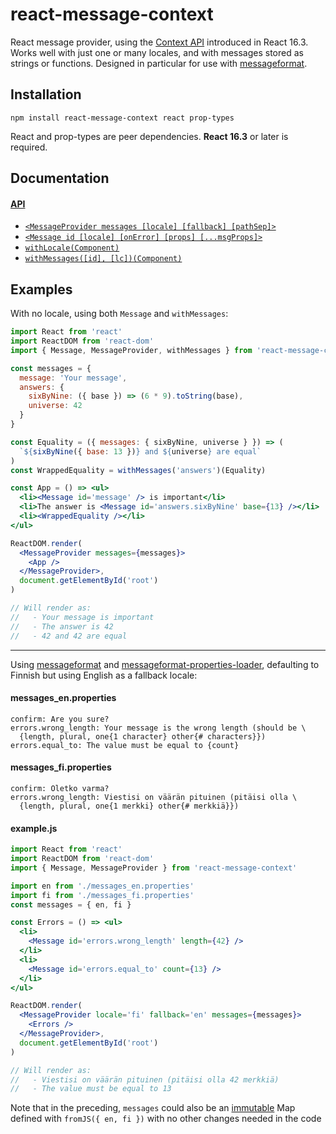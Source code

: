 # react-message-context

React message provider, using the [Context API] introduced in React 16.3. Works
well with just one or many locales, and with messages stored as strings or
functions. Designed in particular for use with [messageformat].

[Context API]: https://reactjs.org/docs/context.html
[messageformat]: https://messageformat.github.io


## Installation

```
npm install react-message-context react prop-types
```

React and prop-types are peer dependencies. **React 16.3** or later is required.


## Documentation

#### [API](API.md)
- [`<MessageProvider messages [locale] [fallback] [pathSep]>`](API.md#message-provider)
- [`<Message id [locale] [onError] [props] [...msgProps]>`](API.md#message)
- [`withLocale(Component)`](API.md#with-locale)
- [`withMessages([id], [lc])(Component)`](API.md#with-messages)


## Examples

With no locale, using both `Message` and `withMessages`:

```jsx
import React from 'react'
import ReactDOM from 'react-dom'
import { Message, MessageProvider, withMessages } from 'react-message-context'

const messages = {
  message: 'Your message',
  answers: {
    sixByNine: ({ base }) => (6 * 9).toString(base),
    universe: 42
  }
}

const Equality = ({ messages: { sixByNine, universe } }) => (
  `${sixByNine({ base: 13 })} and ${universe} are equal`
)
const WrappedEquality = withMessages('answers')(Equality)

const App = () => <ul>
  <li><Message id='message' /> is important</li>
  <li>The answer is <Message id='answers.sixByNine' base={13} /></li>
  <li><WrappedEquality /></li>
</ul>

ReactDOM.render(
  <MessageProvider messages={messages}>
    <App />
  </MessageProvider>,
  document.getElementById('root')
)

// Will render as:
//   - Your message is important
//   - The answer is 42
//   - 42 and 42 are equal
```

----

Using [messageformat] and [messageformat-properties-loader], defaulting to
Finnish but using English as a fallback locale:

[messageformat-properties-loader]: https://www.npmjs.com/package/messageformat-properties-loader

#### messages_en.properties
```
confirm: Are you sure?
errors.wrong_length: Your message is the wrong length (should be \
  {length, plural, one{1 character} other{# characters}})
errors.equal_to: The value must be equal to {count}
```

#### messages_fi.properties
```
confirm: Oletko varma?
errors.wrong_length: Viestisi on väärän pituinen (pitäisi olla \
  {length, plural, one{1 merkki} other{# merkkiä}})
```

#### example.js
```jsx
import React from 'react'
import ReactDOM from 'react-dom'
import { Message, MessageProvider } from 'react-message-context'

import en from './messages_en.properties'
import fi from './messages_fi.properties'
const messages = { en, fi }

const Errors = () => <ul>
  <li>
    <Message id='errors.wrong_length' length={42} />
  </li>
  <li>
    <Message id='errors.equal_to' count={13} />
  </li>
</ul>

ReactDOM.render(
  <MessageProvider locale='fi' fallback='en' messages={messages}>
    <Errors />
  </MessageProvider>,
  document.getElementById('root')
)

// Will render as:
//   - Viestisi on väärän pituinen (pitäisi olla 42 merkkiä)
//   - The value must be equal to 13
```

Note that in the preceding, `messages` could also be an [immutable] Map defined
with `fromJS({ en, fi })` with no other changes needed in the code

[immutable]: https://facebook.github.io/immutable-js/
